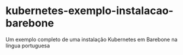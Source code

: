 # kubernetes-exemplo-instalacao-barebone
Um exemplo completo de uma instalação Kubernetes em Barebone na língua portuguesa
